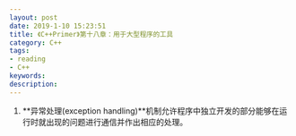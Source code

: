 ```yaml
---
layout: post
date: 2019-1-10 15:23:51
title: 《C++Primer》第十八章：用于大型程序的工具
category: C++
tags:
- reading
- C++
keywords:
description:
---
```



1. **异常处理(exception handling)**机制允许程序中独立开发的部分能够在运行时就出现的问题进行通信并作出相应的处理。



